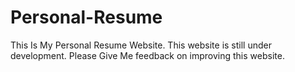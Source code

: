 # Personal-Resume
This Is My Personal Resume Website. This website is still under development.
Please Give Me feedback on improving this website.
